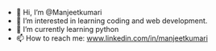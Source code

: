 - 👋 Hi, I’m @Manjeetkumari
- 👀 I’m interested in learning coding and web development.
- 🌱 I’m currently learning python
- 📫 How to reach me: www.linkedin.com/in/manjeetkumari

<!---
Manjeetkumari/Manjeetkumari is a ✨ special ✨ repository because its `README.md` (this file) appears on your GitHub profile.
You can click the Preview link to take a look at your changes.
--->
